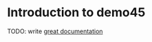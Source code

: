 # Introduction to demo45

TODO: write [great documentation](http://jacobian.org/writing/what-to-write/)
